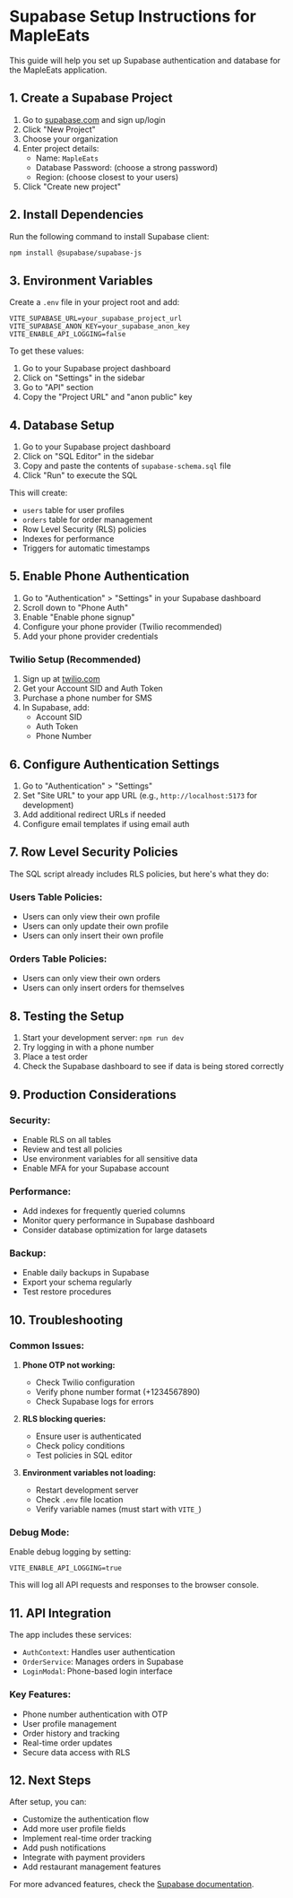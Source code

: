 # Supabase Setup Instructions for MapleEats

This guide will help you set up Supabase authentication and database for the MapleEats application.

## 1. Create a Supabase Project

1. Go to [supabase.com](https://supabase.com) and sign up/login
2. Click "New Project"
3. Choose your organization
4. Enter project details:
   - Name: `MapleEats`
   - Database Password: (choose a strong password)
   - Region: (choose closest to your users)
5. Click "Create new project"

## 2. Install Dependencies

Run the following command to install Supabase client:

```bash
npm install @supabase/supabase-js
```

## 3. Environment Variables

Create a `.env` file in your project root and add:

```env
VITE_SUPABASE_URL=your_supabase_project_url
VITE_SUPABASE_ANON_KEY=your_supabase_anon_key
VITE_ENABLE_API_LOGGING=false
```

To get these values:
1. Go to your Supabase project dashboard
2. Click on "Settings" in the sidebar
3. Go to "API" section
4. Copy the "Project URL" and "anon public" key

## 4. Database Setup

1. Go to your Supabase project dashboard
2. Click on "SQL Editor" in the sidebar
3. Copy and paste the contents of `supabase-schema.sql` file
4. Click "Run" to execute the SQL

This will create:
- `users` table for user profiles
- `orders` table for order management
- Row Level Security (RLS) policies
- Indexes for performance
- Triggers for automatic timestamps

## 5. Enable Phone Authentication

1. Go to "Authentication" > "Settings" in your Supabase dashboard
2. Scroll down to "Phone Auth"
3. Enable "Enable phone signup"
4. Configure your phone provider (Twilio recommended)
5. Add your phone provider credentials

### Twilio Setup (Recommended)

1. Sign up at [twilio.com](https://twilio.com)
2. Get your Account SID and Auth Token
3. Purchase a phone number for SMS
4. In Supabase, add:
   - Account SID
   - Auth Token
   - Phone Number

## 6. Configure Authentication Settings

1. Go to "Authentication" > "Settings"
2. Set "Site URL" to your app URL (e.g., `http://localhost:5173` for development)
3. Add additional redirect URLs if needed
4. Configure email templates if using email auth

## 7. Row Level Security Policies

The SQL script already includes RLS policies, but here's what they do:

### Users Table Policies:
- Users can only view their own profile
- Users can only update their own profile
- Users can only insert their own profile

### Orders Table Policies:
- Users can only view their own orders
- Users can only insert orders for themselves

## 8. Testing the Setup

1. Start your development server: `npm run dev`
2. Try logging in with a phone number
3. Place a test order
4. Check the Supabase dashboard to see if data is being stored correctly

## 9. Production Considerations

### Security:
- Enable RLS on all tables
- Review and test all policies
- Use environment variables for all sensitive data
- Enable MFA for your Supabase account

### Performance:
- Add indexes for frequently queried columns
- Monitor query performance in Supabase dashboard
- Consider database optimization for large datasets

### Backup:
- Enable daily backups in Supabase
- Export your schema regularly
- Test restore procedures

## 10. Troubleshooting

### Common Issues:

1. **Phone OTP not working:**
   - Check Twilio configuration
   - Verify phone number format (+1234567890)
   - Check Supabase logs for errors

2. **RLS blocking queries:**
   - Ensure user is authenticated
   - Check policy conditions
   - Test policies in SQL editor

3. **Environment variables not loading:**
   - Restart development server
   - Check `.env` file location
   - Verify variable names (must start with `VITE_`)

### Debug Mode:

Enable debug logging by setting:
```env
VITE_ENABLE_API_LOGGING=true
```

This will log all API requests and responses to the browser console.

## 11. API Integration

The app includes these services:
- `AuthContext`: Handles user authentication
- `OrderService`: Manages orders in Supabase
- `LoginModal`: Phone-based login interface

### Key Features:
- Phone number authentication with OTP
- User profile management
- Order history and tracking
- Real-time order updates
- Secure data access with RLS

## 12. Next Steps

After setup, you can:
- Customize the authentication flow
- Add more user profile fields
- Implement real-time order tracking
- Add push notifications
- Integrate with payment providers
- Add restaurant management features

For more advanced features, check the [Supabase documentation](https://supabase.com/docs). 